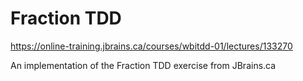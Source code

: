 # Fraction TDD

https://online-training.jbrains.ca/courses/wbitdd-01/lectures/133270

An implementation of the Fraction TDD exercise from JBrains.ca
